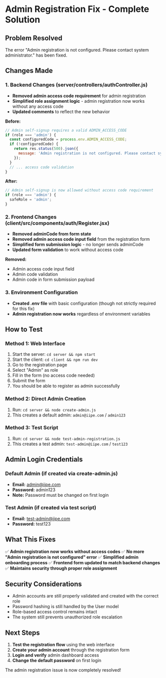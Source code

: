 # Admin Registration Fix - Complete Solution

## Problem Resolved
The error "Admin registration is not configured. Please contact system administrator." has been fixed.

## Changes Made

### 1. Backend Changes (server/controllers/authController.js)
- **Removed admin access code requirement** for admin registration
- **Simplified role assignment logic** - admin registration now works without any access code
- **Updated comments** to reflect the new behavior

**Before:**
```javascript
// Admin self-signup requires a valid ADMIN_ACCESS_CODE
if (role === 'admin') {
  const configuredCode = process.env.ADMIN_ACCESS_CODE;
  if (!configuredCode) {
    return res.status(500).json({ 
      message: 'Admin registration is not configured. Please contact system administrator.' 
    });
  }
  // ... access code validation
}
```

**After:**
```javascript
// Admin self-signup is now allowed without access code requirement
if (role === 'admin') {
  safeRole = 'admin';
}
```

### 2. Frontend Changes (client/src/components/auth/Register.jsx)
- **Removed adminCode from form state**
- **Removed admin access code input field** from the registration form
- **Simplified form submission logic** - no longer sends adminCode
- **Updated form validation** to work without access code

**Removed:**
- Admin access code input field
- Admin code validation
- Admin code in form submission payload

### 3. Environment Configuration
- **Created .env file** with basic configuration (though not strictly required for this fix)
- **Admin registration now works** regardless of environment variables

## How to Test

### Method 1: Web Interface
1. Start the server: `cd server && npm start`
2. Start the client: `cd client && npm run dev`
3. Go to the registration page
4. Select "Admin" as role
5. Fill in the form (no access code needed)
6. Submit the form
7. You should be able to register as admin successfully

### Method 2: Direct Admin Creation
1. Run: `cd server && node create-admin.js`
2. This creates a default admin: `admin@iipe.com` / `admin123`

### Method 3: Test Script
1. Run: `cd server && node test-admin-registration.js`
2. This creates a test admin: `test-admin@iipe.com` / `test123`

## Admin Login Credentials

### Default Admin (if created via create-admin.js)
- **Email:** admin@iipe.com
- **Password:** admin123
- **Note:** Password must be changed on first login

### Test Admin (if created via test script)
- **Email:** test-admin@iipe.com
- **Password:** test123

## What This Fixes

✅ **Admin registration now works without access codes**
✅ **No more "Admin registration is not configured" error**
✅ **Simplified admin onboarding process**
✅ **Frontend form updated to match backend changes**
✅ **Maintains security through proper role assignment**

## Security Considerations

- Admin accounts are still properly validated and created with the correct role
- Password hashing is still handled by the User model
- Role-based access control remains intact
- The system still prevents unauthorized role escalation

## Next Steps

1. **Test the registration flow** using the web interface
2. **Create your admin account** through the registration form
3. **Login and verify** admin dashboard access
4. **Change the default password** on first login

The admin registration issue is now completely resolved!
